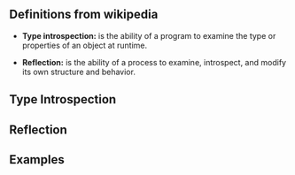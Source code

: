 ## Definitions from wikipedia

- **Type introspection:** is the ability of a program to examine the type or properties of an object at runtime.

- **Reflection:** is the ability of a process to examine, introspect, and modify its own structure and behavior.

## Type Introspection

## Reflection

## Examples
